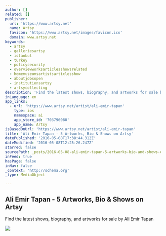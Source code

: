 ```yaml
---
author: []
related: []
publisher:
  url: 'https://www.artsy.net'
  name: Artsy
  favicon: 'https://www.artsy.net/images/favicon.ico'
  domain: www.artsy.net
keywords:
  - artsy
  - galleriesartsy
  - istanbul
  - turkey
  - policysecurity
  - overviewworksarticlesshowsrelated
  - homemuseumsartistsarticlesshow
  - aboutjobsopen
  - institutionsartsy
  - artsycollecting
description: 'Find the latest shows, biography, and artworks for sale by Ali Emir Tapan'
inLanguage: en
app_links:
  - url: 'https://www.artsy.net/artist/ali-emir-tapan'
    type: ios
    namespace: ai
    app_store_id: '703796080'
    app_name: Artsy
isBasedOnUrl: 'https://www.artsy.net/artist/ali-emir-tapan'
title: 'Ali Emir Tapan - 5 Artworks, Bio & Shows on Artsy'
datePublished: '2016-05-08T17:38:44.312Z'
dateModified: '2016-05-08T12:25:26.247Z'
starred: false
sourcePath: _posts/2016-05-08-ali-emir-tapan-5-artworks-bio-and-shows-on-artsy.md
inFeed: true
hasPage: false
inNav: false
_context: 'http://schema.org'
_type: MediaObject

---
```

<article style=""><h1>Ali Emir Tapan - 5 Artworks, Bio &amp; Shows on Artsy</h1><p>Find the latest shows, biography, and artworks for sale by Ali Emir Tapan</p><img src="https://d32dm0rphc51dk.cloudfront.net/Ava-DQrgyBlm2HpxE6tPwA/large.jpg" /></article>